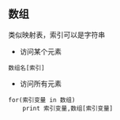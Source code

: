 ##  数组
类似映射表，索引可以是字符串

* 访问某个元素
```shell
数组名[索引]
```

* 访问所有元素
```shell
for(索引变量 in 数组)
	print 索引变量,数组[索引变量]
```
